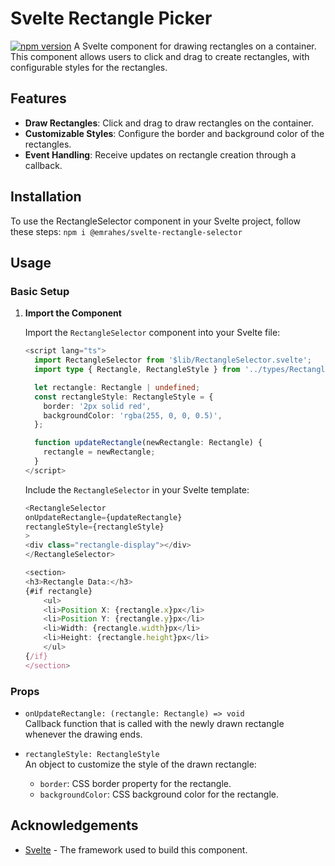 # Svelte Rectangle Picker
[![npm version](https://img.shields.io/npm/v/%40emrahes%2Fsvelte-rectangle-selector)](https://www.npmjs.com/package/@emrahes/svelte-rectangle-selector)
A Svelte component for drawing rectangles on a container. This component allows users to click and drag to create rectangles, with configurable styles for the rectangles.

## Features
- **Draw Rectangles**: Click and drag to draw rectangles on the container.
- **Customizable Styles**: Configure the border and background color of the rectangles.
- **Event Handling**: Receive updates on rectangle creation through a callback.


## Installation
To use the RectangleSelector component in your Svelte project, follow these steps:
`npm i @emrahes/svelte-rectangle-selector`

## Usage

### Basic Setup

1. **Import the Component**

   Import the `RectangleSelector` component into your Svelte file:

   ```typescript
   <script lang="ts">
     import RectangleSelector from '$lib/RectangleSelector.svelte';
     import type { Rectangle, RectangleStyle } from '../types/Rectangles.js';

     let rectangle: Rectangle | undefined;
     const rectangleStyle: RectangleStyle = {
       border: '2px solid red',
       backgroundColor: 'rgba(255, 0, 0, 0.5)',
     };

     function updateRectangle(newRectangle: Rectangle) {
       rectangle = newRectangle;
     }
   </script>
   ```

    Include the `RectangleSelector` in your Svelte template:

    ```typescript
    <RectangleSelector
    onUpdateRectangle={updateRectangle}
    rectangleStyle={rectangleStyle}
    >
    <div class="rectangle-display"></div>
    </RectangleSelector>

    <section>
    <h3>Rectangle Data:</h3>
    {#if rectangle}
        <ul>
        <li>Position X: {rectangle.x}px</li>
        <li>Position Y: {rectangle.y}px</li>
        <li>Width: {rectangle.width}px</li>
        <li>Height: {rectangle.height}px</li>
        </ul>
    {/if}
    </section>
    ```

### Props

- `onUpdateRectangle: (rectangle: Rectangle) => void`  
  Callback function that is called with the newly drawn rectangle whenever the drawing ends.

- `rectangleStyle: RectangleStyle`  
  An object to customize the style of the drawn rectangle:
  - `border`: CSS border property for the rectangle.
  - `backgroundColor`: CSS background color for the rectangle.

## Acknowledgements

- [Svelte](https://svelte.dev/) - The framework used to build this component.